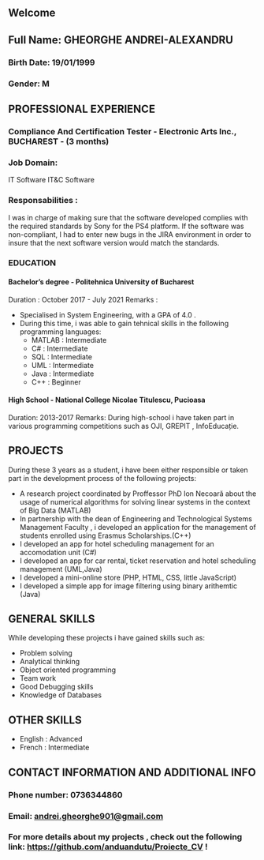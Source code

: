 ## Welcome

##  Full Name: GHEORGHE ANDREI-ALEXANDRU 
### Birth Date: 19/01/1999 
### Gender: M

## **PROFESSIONAL EXPERIENCE**
### Compliance And Certification Tester - Electronic Arts Inc., BUCHAREST - (3 months)
### Job Domain: 
IT Software IT&C Software
### **Responsabilities** :
I was in charge of making sure that the software developed complies with the required standards
by Sony for the PS4 platform. If the software was non-compliant, I had to enter new bugs in the JIRA 
environment in order to insure that the next software version would match the standards.
### EDUCATION
#### Bachelor’s degree - Politehnica University of Bucharest 
Duration : October 2017 - July 2021 
Remarks : 
- Specialised in System Engineering, with a GPA of 4.0 .
- During this time, i was able to gain tehnical skills in the following programming languages:
  - MATLAB : Intermediate
  - C# : Intermediate
  - SQL : Intermediate
  - UML : Intermediate
  - Java : Intermediate
  - C++ : Beginner
#### High School - National College Nicolae Titulescu, Pucioasa 
Duration: 2013-2017
Remarks: During high-school i have taken part in various programming competitions
such as OJI, GREPIT , InfoEducație.

## PROJECTS
During these 3 years as a student, i have been either responsible or taken part in the development process of the following projects:
- A research project coordinated by Proffessor PhD Ion Necoară about the usage of numerical algorithms for solving linear systems in 
the context of Big Data (MATLAB)
- In partnership with the dean of Engineering and Technological Systems Management Faculty , i developed an application for the management of students enrolled using Erasmus Scholarships.(C++)
- I developed an app for hotel scheduling management for an accomodation unit (C#)
- I developed an app for car rental, ticket reservation and hotel scheduling management (UML,Java)
- I developed a mini-online store (PHP, HTML, CSS, little JavaScript)
- I developed a simple app for image filtering using binary arithemtic (Java)
## GENERAL SKILLS
While developing these projects i have gained skills such as:
- Problem solving
- Analytical thinking
- Object oriented programming
- Team work
- Good Debugging skills
- Knowledge of Databases
## OTHER SKILLS 
- English : Advanced
- French : Intermediate

## CONTACT INFORMATION AND ADDITIONAL INFO

### Phone number: 0736344860
### Email: andrei.gheorghe901@gmail.com
### For more details about my projects , check out the following link: https://github.com/anduandutu/Proiecte_CV !
